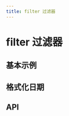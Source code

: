 ```yaml
---
title: filter 过滤器
---
```


# filter 过滤器

<leadInto name="KFilter" />

## 基本示例

<demo path="./def.vue" />

## 格式化日期

<demo path="./formatDate.vue" />

## API

<API src="./filter.json" lang="zh"></API>
